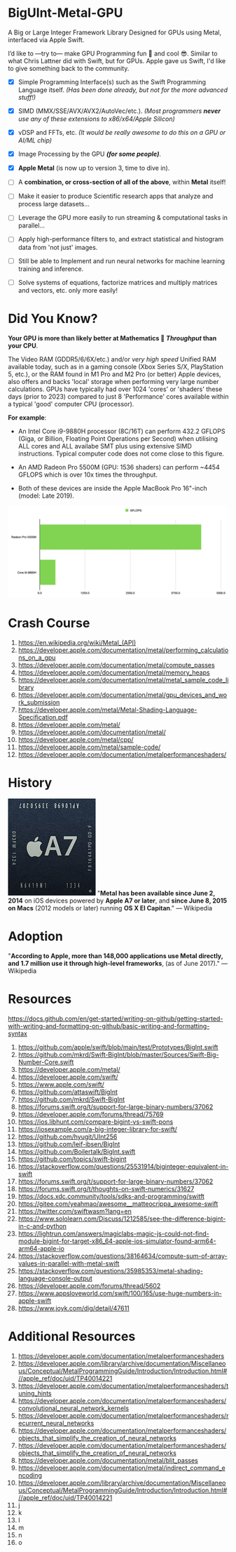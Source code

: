 # BigUInt-Metal-GPU
A Big or Large Integer Framework Library Designed for GPUs using Metal, interfaced via Apple Swift.

I’d like to —try to— make GPU Programming fun 🤩 and cool 😎. Similar to what Chris Lattner did with Swift, but for GPUs. Apple gave us Swift, I'd like to give something back to the community.

 - [x] Simple Programming Interface(s) such as the Swift Programming Language itself. *(Has been done already, but not for the more advanced stuff!)*

 - [x] SIMD (MMX/SSE/AVX/AVX2/AutoVec/etc.). *(Most programmers **never** use any of these extensions to x86/x64/Apple Silicon)*

 - [x] vDSP and FFTs, etc. *(It would be really awesome to do this on a GPU or AI/ML chip)*

 - [x] Image Processing by the GPU ***(for some people)***.

 - [x] **Apple Metal** (is now up to version 3, time to dive in).

 - [ ] A **combination, or cross-section of all of the above**, within **Metal** itself!

 - [ ] Make it easier to produce Scientific research apps that analyze and process large datasets…
 - [ ] Leverage the GPU more easily to run streaming & computational tasks in parallel…
 - [ ] Apply high-performance filters to, and extract statistical and histogram data from 'not just' images.
 - [ ] Still be able to Implement and run neural networks for machine learning training and inference.
 - [ ] Solve systems of equations, factorize matrices and multiply matrices and vectors, etc. only more easily!

# Did You Know?
**Your GPU is more than likely better at Mathematics 🧮 *Throughput* than your CPU**.

The Video RAM (GDDR5/6/6X/etc.) and/or *very high speed* Unified RAM available today, such as in a gaming console (Xbox Series S/X, PlayStation 5, etc.), or the RAM found in M1 Pro and M2 Pro (or better) Apple devices, also offers and backs 'local' storage when performing very large number calculations. GPUs have typically  had over 1024 'cores' or 'shaders' these days (prior to 2023) compared to just 8 'Performance' cores available within a typical 'good' computer CPU (processor).

**For example**:
 - An Intel Core i9-9880H processor (8C/16T) can perform 432.2 GFLOPS (Giga, or Billion, Floating Point Operations per Second) when utilising ALL cores and ALL availabe SMT plus using extensive SIMD instructions. Typical computer code does not come close to this figure.

 - An AMD Radeon Pro 5500M (GPU: 1536 shaders) can perform ~4454 GFLOPS which is over 10x times the throughput.
 - Both of these devices are inside the Apple MacBook Pro 16"-inch (model: Late 2019).

![Comparison of CPU vs GPU Performance.](/images/Comparison001.png)

# Crash Course

1. https://en.wikipedia.org/wiki/Metal_(API)
2. https://developer.apple.com/documentation/metal/performing_calculations_on_a_gpu
2. https://developer.apple.com/documentation/metal/compute_passes
3. https://developer.apple.com/documentation/metal/memory_heaps
4. https://developer.apple.com/documentation/metal/metal_sample_code_library
5. https://developer.apple.com/documentation/metal/gpu_devices_and_work_submission
6. https://developer.apple.com/metal/Metal-Shading-Language-Specification.pdf
7. https://developer.apple.com/metal/
8. https://developer.apple.com/documentation/metal/
9. https://developer.apple.com/metal/cpp/
10. https://developer.apple.com/metal/sample-code/
11. https://developer.apple.com/documentation/metalperformanceshaders/

# History
![Apple A7 processor.](/images/AED20F3B-7CC0-4476-8203-D6B91878B6B0.jpeg)
"**Metal has been available since June 2, 2014** on iOS devices powered by **Apple A7 or later**, and **since June 8, 2015 on Macs** (2012 models or later) running **OS X El Capitan**." — Wikipedia

# Adoption
"**According to Apple, more than 148,000 applications use Metal directly, and 1.7 million use it through high-level frameworks**, (as of June 2017)." — Wikipedia

# Resources

https://docs.github.com/en/get-started/writing-on-github/getting-started-with-writing-and-formatting-on-github/basic-writing-and-formatting-syntax

1. https://github.com/apple/swift/blob/main/test/Prototypes/BigInt.swift
2. https://github.com/mkrd/Swift-BigInt/blob/master/Sources/Swift-Big-Number-Core.swift
3. https://developer.apple.com/metal/
4. https://developer.apple.com/swift/
5. https://www.apple.com/swift/
6. https://github.com/attaswift/BigInt
7. https://github.com/mkrd/Swift-BigInt
8. https://forums.swift.org/t/support-for-large-binary-numbers/37062
9. https://developer.apple.com/forums/thread/75769
10. https://ios.libhunt.com/compare-bigint-vs-swift-pons
11. https://iosexample.com/a-big-integer-library-for-swift/
12. https://github.com/hyugit/UInt256
13. https://github.com/leif-ibsen/BigInt
14. https://github.com/Boilertalk/BigInt.swift
15. https://github.com/topics/swift-bigint
16. https://stackoverflow.com/questions/25531914/biginteger-equivalent-in-swift
17. https://forums.swift.org/t/support-for-large-binary-numbers/37062
18. https://forums.swift.org/t/thoughts-on-swift-numerics/31627
19. https://docs.xdc.community/tools/sdks-and-programming/switft
20. https://gitee.com/yeahmao/awesome__matteocrippa_awesome-swift
21. https://twitter.com/swiftwasm?lang=en
22. https://www.sololearn.com/Discuss/1212585/see-the-difference-bigint-in-c-and-python
23. https://lightrun.com/answers/magiclabs-magic-js-could-not-find-module-bigint-for-target-x86_64-apple-ios-simulator-found-arm64-arm64-apple-io
24. https://stackoverflow.com/questions/38164634/compute-sum-of-array-values-in-parallel-with-metal-swift
25. https://stackoverflow.com/questions/35985353/metal-shading-language-console-output
26. https://developer.apple.com/forums/thread/5602
27. https://www.appsloveworld.com/swift/100/165/use-huge-numbers-in-apple-swift
28. https://www.joyk.com/dig/detail/47611

# Additional Resources
1. https://developer.apple.com/documentation/metalperformanceshaders
2. https://developer.apple.com/library/archive/documentation/Miscellaneous/Conceptual/MetalProgrammingGuide/Introduction/Introduction.html#//apple_ref/doc/uid/TP40014221
3. https://developer.apple.com/documentation/metalperformanceshaders/tuning_hints
4. https://developer.apple.com/documentation/metalperformanceshaders/convolutional_neural_network_kernels
5. https://developer.apple.com/documentation/metalperformanceshaders/recurrent_neural_networks
6. https://developer.apple.com/documentation/metalperformanceshaders/objects_that_simplify_the_creation_of_neural_networks
7. https://developer.apple.com/documentation/metalperformanceshaders/objects_that_simplify_the_creation_of_neural_networks
8. https://developer.apple.com/documentation/metal/blit_passes
9. https://developer.apple.com/documentation/metal/indirect_command_encoding
10. https://developer.apple.com/library/archive/documentation/Miscellaneous/Conceptual/MetalProgrammingGuide/Introduction/Introduction.html#//apple_ref/doc/uid/TP40014221
11. j
12. k
13. l
14. m
15. n
16. o

